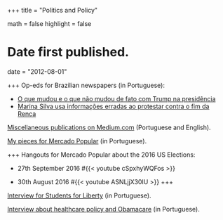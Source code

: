 +++
title = "Politics and Policy"

math = false
highlight = false

# Date first published.
date = "2012-08-01"

+++
Op-eds for Brazilian newspapers (in Portuguese):

  * [O que mudou e o que não mudou de fato com Trump na presidência](http://www.gazetadopovo.com.br/ideias/o-que-mudou-e-o-que-nao-mudou-de-fato-com-trump-na-presidencia-5ozilv7vn3ql9pnhko231h16x)
  * [Marina Silva usa informações erradas ao protestar contra o fim da Renca](https://www.poder360.com.br/opiniao/brasil/marina-silva-usa-informacoes-erradas-ao-protestar-contra-o-fim-da-renca/)


[Miscellaneous publications on Medium.com](https://medium.com/@davilyra) (Portuguese and English).


[My pieces for Mercado Popular](http://mercadopopular.org/davilyra/) (in Portuguese).

+++
Hangouts for Mercado Popular about the 2016 US Elections:

* 27th September 2016
#{{< youtube cSpxhyWQFos >}}

* 30th August 2016
#{{< youtube ASNLjjX30IU >}}
+++

[Interview for Students for Liberty](https://www.studentsforliberty.org/entrevista-saude-davi-lyra-leite) (in Portuguese).

[Interview about healthcare policy and Obamacare](https://soundcloud.com/user-297005397-731604756/o-obamacare-e-o-mercado-de-saude-com-davi-lyra-leite) (in Portuguese).

